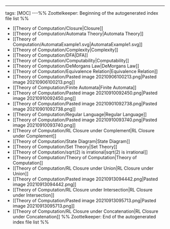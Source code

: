 ---
tags: [MOC]
---%% Zoottelkeeper: Beginning of the autogenerated index file list  %%
- [[Theory of Computation/Closure|Closure]]
- [[Theory of Computation/Automata Theory|Automata Theory]]
- [[Theory of Computation/AutomataExample1.svg|AutomataExample1.svg]]
- [[Theory of Computation/Complexity|Complexity]]
- [[Theory of Computation/DFA|DFA]]
- [[Theory of Computation/Computability|Computability]]
- [[Theory of Computation/DeMorgans Law|DeMorgans Law]]
- [[Theory of Computation/Equivalence Relation|Equivalence Relation]]
- [[Theory of Computation/Pasted image 20210906100213.png|Pasted image 20210906100213.png]]
- [[Theory of Computation/Finite Automata|Finite Automata]]
- [[Theory of Computation/Pasted image 20210910092450.png|Pasted image 20210910092450.png]]
- [[Theory of Computation/Pasted image 20210901092738.png|Pasted image 20210901092738.png]]
- [[Theory of Computation/Regular Language|Regular Language]]
- [[Theory of Computation/Pasted image 20210910093740.png|Pasted image 20210910093740.png]]
- [[Theory of Computation/RL Closure under Complement|RL Closure under Complement]]
- [[Theory of Computation/State Diagram|State Diagram]]
- [[Theory of Computation/Set Theory|Set Theory]]
- [[Theory of Computation/sqrt(2) is irrational|sqrt(2) is irrational]]
- [[Theory of Computation/Theory of Computation|Theory of Computation]]
- [[Theory of Computation/RL Closure under Union|RL Closure under Union]]
- [[Theory of Computation/Pasted image 20210913094442.png|Pasted image 20210913094442.png]]
- [[Theory of Computation/RL Closure under Intersection|RL Closure under Intersection]]
- [[Theory of Computation/Pasted image 20210913095713.png|Pasted image 20210913095713.png]]
- [[Theory of Computation/RL Closure under Concatenation|RL Closure under Concatenation]]
%% Zoottelkeeper: End of the autogenerated index file list  %%
